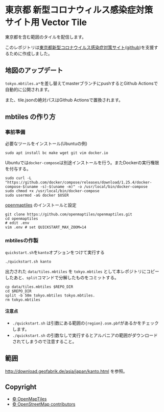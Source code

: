 # 東京都 新型コロナウィルス感染症対策サイト用 Vector Tile

東京都を含む範囲のタイルを配信します。

このレポジトリは[東京都新型コロナウイルス感染症対策サイト](https://stopcovid19.metro.tokyo.lg.jp/)([github](https://github.com/tokyo-metropolitan-gov/covid19))を支援するために作成しました。

## 地図のアップデート

`tokyo.mbtiles.a*`を差し替えてmasterブランチにpushするとGithub Actionsで自動的に公開されます。

また、tile.jsonの絶対パスはGithub Actionsで置換されます。

## mbtiles の作り方

### 事前準備

必要なツールをインストール(Ubuntuの例)

```
sudo apt install bc make wget git vim docker.io
```

Ubuntuでは`docker-compose`は別途インストールを行う。またDockerの実行権限を付与する。

```
sudo curl -L "https://github.com/docker/compose/releases/download/1.25.4/docker-compose-$(uname -s)-$(uname -m)" -o /usr/local/bin/docker-compose
sudo chmod +x /usr/local/bin/docker-compose
sudo usermod -aG docker $USER
```

[openmaptiles](https://github.com/openmaptiles/openmaptiles/blob/master/README.md) のインストールと設定

```
git clone https://github.com/openmaptiles/openmaptiles.git
cd openmaptiles
# edit .env
vim .env # set QUICKSTART_MAX_ZOOM=14
```

### mbtilesの作製

`quickstart.sh`を`kanto`オプションをつけて実行する

```
./quickstart.sh kanto
```

出力された `data/tiles.mbtiles` を `tokyo.mbtiles` として本レポジトリにコピーしたあと、`split`コマンドで分解したものをコミットする。

```
cp data/tiles.mbtiles $REPO_DIR
cd $REPO_DIR
split -b 50m tokyo.mbtiles tokyo.mbtiles.
rm tokyo.mbtiles
```

#### 注意点

- `./quickstart.sh` は引数にある範囲の`{region}.osm.pbf`があるかをチェックします。
- `./quickstart.sh` の引数なしで実行するとアルバニアの範囲がダウンロードされてしまうので注意すること。

## 範囲

http://download.geofabrik.de/asia/japan/kanto.html を参照。

## Copyright

- [© OpenMapTiles](https://www.openmaptiles.org/)
- [© OpenStreetMap contributors](https://www.openstreetmap.org/copyright)

